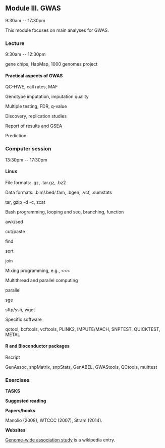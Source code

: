 ## Module III. GWAS

9:30am -- 17:30pm

This module focuses on main analyses for GWAS.

### Lecture

9:30am -- 12:30pm

gene chips, HapMap, 1000 genomes project

#### Practical aspects of GWAS

QC-HWE, call rates, MAF

Genotype imputation, imputation quality

Multiple testing, FDR, q-value

Discovery, replication studies

Report of results and GSEA

Prediction

### Computer session

13:30pm -- 17:30pm

#### Linux

File formats: .gz, .tar.gz, .bz2

Data formats: .bim/.bed/.fam, .bgen, .vcf, .sumstats

tar, gzip -d -c, zcat

Bash programming, looping and seq, branching, function

awk/sed

cut/paste

find

sort

join

Mixing programming, e.g., <<<

Multithread and parallel computing

parallel

sge

sftp/ssh, wget

Specific software

qctool, bcftools, vcftools, PLINK2, IMPUTE/MACH, SNPTEST, QUICKTEST, METAL

#### R and Bioconductor packages

Rscript

GenAssoc, snpMatrix, snpStats, GenABEL, GWAStools, QCtools, multtest

### Exercises

**TASKS**

**Suggested reading**

**Papers/books**

Manolio (2008), WTCCC (2007), Stram (2014).

**Websites**

[Genome-wide association study](https://en.wikipedia.org/wiki/Genome-wide_association_study) is a wikipedia entry.
